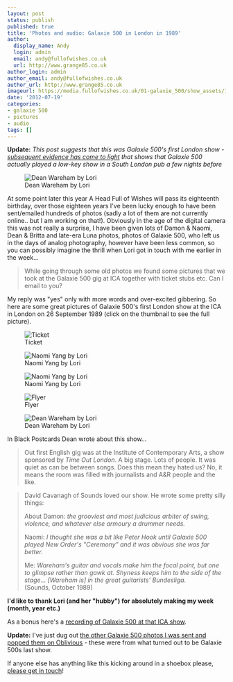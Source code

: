 ```yaml
---
layout: post
status: publish
published: true
title: 'Photos and audio: Galaxie 500 in London in 1989'
author:
  display_name: Andy
  login: admin
  email: andy@fullofwishes.co.uk
  url: http://www.grange85.co.uk
author_login: admin
author_email: andy@fullofwishes.co.uk
author_url: http://www.grange85.co.uk
imageurl: https://media.fullofwishes.co.uk/01-galaxie_500/show_assets/1989-09-26/19890926_dean1_lori.jpg
date: '2012-07-19'
categories:
- galaxie 500
- pictures
- audio
tags: []
---
```


__Update:__ _This post suggests that this was Galaxie 500's first London show - [subsequent evidence has come to light](https://www.fullofwishes.co.uk/2019/08/13/galaxie-500s-first-uk-show/) that shows that Galaxie 500 actually played a low-key show in a South London pub a few nights before_

<figure class="caption aligncenter"><img src="https://media.fullofwishes.co.uk/01-galaxie_500/show_assets/1989-09-26/19890926_dean1_lori.jpg" alt="Dean Wareham by Lori" /><figcaption class="caption-text">Dean Wareham by Lori</figcaption></figure>
<p>At some point later this year A Head Full of Wishes will pass its eighteenth birthday, over those eighteen years I've been lucky enough to have been sent/emailed hundreds of photos (sadly a lot of them are not currently online.. but I am working on that!). Obviously in the age of the digital camera this was not really a surprise, I have been given lots of Damon & Naomi, Dean & Britta and late-era Luna photos, photos of Galaxie 500, who left us in the days of analog photography, however have been less common, so you can possibly imagine the thrill when Lori got in touch with me earlier in the week...</p>
<blockquote><p>While going through some old photos we found some pictures that we took at the Galaxie 500 gig at ICA together with ticket stubs etc. Can I email to you?</p></blockquote>
<p>My reply was "yes" only with more words and over-excited gibbering. So here are some great pictures of Galaxie 500's first London show at the ICA in London on 26 September 1989 (click on the thumbnail to see the full picture).</p>

<figure class="caption aligncenter"><img src="https://media.fullofwishes.co.uk/01-galaxie_500/show_assets/1989-09-26/19890926_ticket_lori.jpg" alt="Ticket" /><figcaption class="caption-text">Ticket</figcaption></figure>

<figure class="caption aligncenter"><img src="https://media.fullofwishes.co.uk/01-galaxie_500/show_assets/1989-09-26/19890926_naomi2_lori.jpg" alt="Naomi Yang by Lori" /><figcaption class="caption-text">Naomi Yang by Lori</figcaption></figure>

<figure class="caption aligncenter"><img src="https://media.fullofwishes.co.uk/01-galaxie_500/show_assets/1989-09-26/19890926_naomi1_lori.jpg" alt="Naomi Yang by Lori" /><figcaption class="caption-text">Naomi Yang by Lori</figcaption></figure>

<figure class="caption aligncenter"><img src="https://media.fullofwishes.co.uk/01-galaxie_500/show_assets/1989-09-26/19890926_flyer_lori.jpg" alt="Flyer" /><figcaption class="caption-text">Flyer</figcaption></figure>

<figure class="caption aligncenter"><img src="https://media.fullofwishes.co.uk/01-galaxie_500/show_assets/1989-09-26/19890926_dean2_lori.jpg" alt="Dean Wareham by Lori" /><figcaption class="caption-text">Dean Wareham by Lori</figcaption></figure>


<p>In Black Postcards Dean wrote about this show&hellip;</p>
<blockquote>Out first English gig was at the Institute of Contemporary Arts, a show sponsored by <em>Time Out London</em>. A big stage. Lots of people. It was quiet as can be between songs. Does this mean they hated us? No, it means the room was filled with journalists and A&R people and the like.</blockquote>
<blockquote><p>
David Cavanagh of Sounds loved our show. He wrote some pretty silly things:</p>
<p>About Damon: <em>the grooviest and most judicious arbiter of swing, violence, and whatever else armoury a drummer needs.</em></p>
<p>Naomi: <em>I thought she was a bit like Peter Hook until Galaxie 500 played New Order's "Ceremony" and it was obvious she was far better.</em></p>
<p>Me: <em>Wareham's guitar and vocals make him the focal point, but one to glimpse rather than gawk at. Shyness keeps him to the side of the stage... [Wareham is] in the great guitarists' Bundesliga.</em><br />
(Sounds, October 1989)
</p></blockquote>
<p><strong>I'd like to thank Lori (and her "hubby") for absolutely making my week (month, year etc.) </strong></p>
<p>As a bonus here's a <a href="http://www.mediafire.com/?bsyr8vd8m8kyahj">recording of Galaxie 500 at that ICA show</a>.</p>
<p><strong>Update:</strong> I've just dug out <a href="http://oblivious.fullofwishes.co.uk/post/27620458202/on-the-back-of-yesterdays-post-of-photos-from">the other Galaxie 500 photos I was sent and popped them on Oblivious</a> - these were from what turned out to be Galaxie 500s last show.</p>
<p>If anyone else has anything like this kicking around in a shoebox please, <a href="/about/contact-me/">please get in touch</a>!</p>
